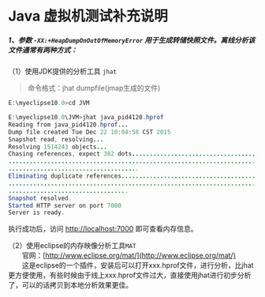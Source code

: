 # Java 虚拟机测试补充说明

##### 1、参数 `-XX:+HeapDumpOnOutOfMemoryError` 用于生成转储快照文件。离线分析该文件通常有两种方式：
（1）使用JDK提供的分析工具 `jhat`
> 命令格式：jhat dumpfile(jmap生成的文件)

```Java
E:\myeclipse10.0>cd JVM

E:\myeclipse10.0\JVM>jhat java_pid4120.hprof
Reading from java_pid4120.hprof...
Dump file created Tue Dec 22 10:04:58 CST 2015
Snapshot read, resolving...
Resolving 1514243 objects...
Chasing references, expect 302 dots....................................
.......................................................................
.....................................
Eliminating duplicate references.......................................
.......................................................................
..................................
Snapshot resolved.
Started HTTP server on port 7000
Server is ready.
```

执行成功后，访问 [http://localhost:7000](http://localhost:7000) 即可查看内存信息。

（2）使用eclipse的内存映像分析工具`MAT`</br>
　　官网：[http://www.eclipse.org/mat/](http://www.eclipse.org/mat/)</br>
　　这是eclipse的一个插件，安装后可以打开xxx.hprof文件，进行分析，比jhat更方便使用，有些时候由于线上xxx.hprof文件过大，直接使用jhat进行初步分析了，可以的话拷贝到本地分析效果更佳。
